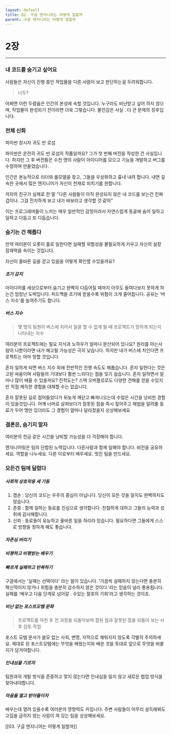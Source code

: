 ```yaml
---
layout: default
title: 02. 구글 엔지니어는 어떻게 일할까
parent: 구글 엔지니어는 어떻게 일할까
---
```

# 2장
---

### 내 코드를 숨기고 싶어요
사람들은 자신이 진행 중인 작업물을 다른 사람이 보고 판단하는걸 두려워합니다.

>너두?

어쩌면 이런 두렴움은 인간의 본성에 속할 것입니다. 누구라도 비난받고 싶어 하지 않으며, 작업물이 완성되기 전이라면 더욱 그렇습니다.
불안감은 사실 . 더 큰 문제의 징후입니다.

### 전체 신화
파이썬 창시자 귀도 반 로섬

파이썬은 온전히 귀도 반 로섬의 작품일까요?
그가 첫 번째 버전을 작성한 건 사실입니다. 하지만 그 후 버전들은 수천 명의 사람이 아이디어를 모으고 기능을 개발하고 버그를 수정하며 만들었습니다.

인간은 본능적으로 리더와 롤모델을 찾고, 그들을 우상화하고 흉내 내려 합니다.  내면 깊숙한 곳에서 많은 엔지니어가 자신이 천재로 비치기를 원합니다.

저자의 친구가 실제로 한 말
"다른 사람들이 아직 완성되지 않은 내 코드를 보는건 진짜 겁이나. 그걸 진지하게 보고 내가 바보라고 생각할 것 같아"

이는 프로그래머들이 느끼는 매우 일반적인 감정이라서 자연스럽게 동굴에 숨어 일하고 일하고 다듬고 또 다듬습니다.

### 숨기는 건 해롭다
만약 여러분이 오롯이 홀로 일한다면 실패할 위험성을 불필요하게 키우고 자신의 설장 잠재력을 속이는 것입니다.

자신이 올바른 길을 걷고 있음을 어떻게 확인할 수있을까요?

##### 조기 감지
아이디어를 세상으로부터 숨기고 완벽히 다듬어질 때까지 아무도 들여다보지 못하게 하는건 엄청난 도박입니다.
피드백을 조기에 받을수록 위험이 크게 줄어듭니다.
공유는 '버스 지수'를 높여주기도 합니다.

##### 버스 지수
>몇 명의 팀원이 버스에 치어서 일을 할 수 없게 될 때 프로젝트가 망하게 되는지 나타내는 지수

여러분의 프로젝트에는 필요 지식과 노하우가 얼마나 분산되어 있나요? 원리를 아는사람이 나뿐이라면 내가 해고될 가능성은 극히 낮습니다. 하지만 내가 버스에 치인다면 프로젝트는 아마 망할 것입니다.

혼자 일하게 되면 버스 지수 외에 전반적인 진행 속도도 해롭습니다.
혼자 일한다는 것은 고된 싸움이며 사람들의 기대보다 훨씬 느리다는 점을 잊기 쉽습니다. 혼자 일하면서 얼마나 많이 배울 수 있을까요? 진척도는? 스택 오버플로로도 다양한 견해를 얻을 수있지만 직접 체득한 경험을 대체할 수는 없습니다.

혼자 잘못된 길로 접어들었다가 뒤늦게 깨닫고 빠져나오는데 수많은 시간을 낭비한 경험이 있을것입니다. 어깨 너머로 살펴보다가 잘못된 점을 즉시 짚어주고 해법을 알려줄 동료가 두어 명만 있더라도 그 경험이 얼마나 달라졌을지 상상해보세요


### 결론은, 숨기지 말자

여러분의 천금 같은 시간을 낭비할 가능성을 더 걱정해야 합니다.

엔지니어링은 팀의 단합된 노력입니다.
다른사람과 함께 일해야 합니다. 비전을 공유하세요. 역할을 나누세요. 다른 이로부터 배우세요. 멋진 팀을 만드세요.


### 모든건 팀에 달렸다
##### 사회적 상호작용 세 기둥
1. 겸손 : 당신의 코드는 우주의 중심이 아닙니다. 당신이 모든 것을 알지도 완벽하지도 않습니다.
2. 존중 : 함께 일하는 동료를 진심으로 생각합니다. 친절하게 대하고 그들의 능력과 성취에 감사해합니다.
3. 신뢰 : 동료들이 유능하고 올바른 일을 하리라 믿습니다. 필요하다면 그들에게 스스로 방향을 정하게 해도 좋습니다.

##### 자존심 버리기
##### 비평하고 비평받는 배우기
##### 빠르게 실패하고 반복하기
구글에서는 '실패는 선택이다' 라는 말이 있습니다.
'가끔씩 실패하지 않는다면 충분히 혁신적이지 않거나 위험을 충분히 감수하지 않은 것이다.'라는 믿음이 널리 통용됩니다.
실패를 '배우고 다음 단계로 넘어갈 . 수있는 절호의 기회'라고 생각하는 것이죠.

##### 비난 없는 포스트모템 문화
>프로젝트를 마친 후 전 과정을 되돌아보며 잘된 점과 잘못된 점을 되돌아 보는 사후 검토 작업

포스트 모템 문서가 쓸모 없는 사죄, 변명, 지적으로 채워지지 않도록 각별히 주의하세요.
제대로 된 포스트모템에는 무엇을 배웠는지와 배운 것을 토대로 앞으로 무엇을 바꿀지가 담겨야합니다.

##### 인내심을 기르자
팀원과의 개발 방식을 존중하고 맞지 않는다면 인내심을 잃지 않고 새로운 협업 방식을 찾아내야합니다.
##### 마음을 열고 받아들이자
배우는데 열려 있을수록 여러분의 영향력도 커집니다.
주변 사람들이 아무리 설득해봐도 고집을 굽히지 않는 사람이 껴 있는 팀을 상상해보세요.

[[03. 구글 엔지니어는 어떻게 일할까]]
